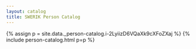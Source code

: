 ```yaml
---
layout: catalog
title: SWERIK Person Catalog
---
```

{% assign p = site.data._person-catalog.i-2LyiizD6VQaXk9cXFoZXaj %}
{% include person-catalog.html p=p %}

